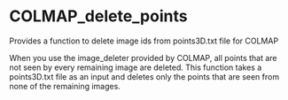 # COLMAP_delete_points
Provides a function to delete image ids from points3D.txt file for COLMAP

When you use the image_deleter provided by COLMAP, all points that are not seen by every remaining image are deleted. This function takes a points3D.txt file as an input and deletes only the points that are seen from none of the remaining images.

